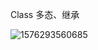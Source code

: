 Class 多态、继承

![1576293560685](C:\Users\lhw84\AppData\Roaming\Typora\typora-user-images\1576293560685.png)

